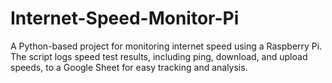 # Internet-Speed-Monitor-Pi
A Python-based project for monitoring internet speed using a Raspberry Pi. The script logs speed test results, including ping, download, and upload speeds, to a Google Sheet for easy tracking and analysis.
